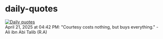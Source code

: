 # daily-quotes
[![Daily quotes](https://github.com/ceepu8/daily-quotes/actions/workflows/daily-quote.yml/badge.svg)](https://github.com/ceepu8/daily-quotes/actions/workflows/daily-quote.yml)<br/>
April 21, 2025 at 04:42 PM: "Courtesy costs nothing, but buys everything." - Ali ibn Abi Talib (R.A)
